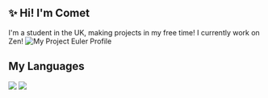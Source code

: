 ## ✨ Hi! I'm Comet
I'm a student in the UK, making projects in my free time!
I currently work on Zen!
![My Project Euler Profile](https://projecteuler.net/profile/cm3t.png)
## My Languages
<img src='https://cdn.jsdelivr.net/gh/devicons/devicon@latest/icons/python/python-original.svg'/> <img src='https://cdn.jsdelivr.net/gh/devicons/devicon@latest/icons/lua/lua-original.svg'/>
